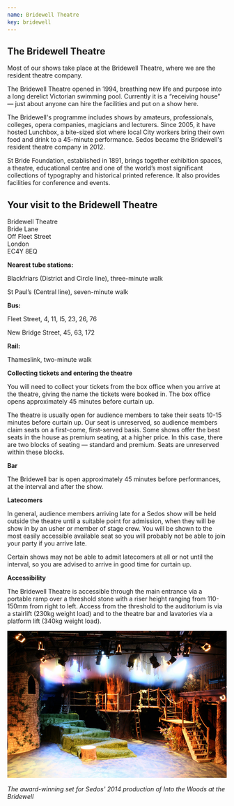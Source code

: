 ```yaml
---
name: Bridewell Theatre
key: bridewell
---
```

## The Bridewell Theatre

Most of our shows take place at the Bridewell Theatre, where we are the resident theatre company.

The Bridewell Theatre opened in 1994, breathing new life and purpose into a long derelict Victorian swimming pool. Currently it is a “receiving house” — just about anyone can hire the facilities and put on a show here.

The Bridewell's programme includes shows by amateurs, professionals, colleges, opera companies, magicians and lecturers. Since 2005, it have hosted Lunchbox, a bite-sized slot where local City workers bring their own food and drink to a 45-minute performance. Sedos became the Bridewell's resident theatre company in 2012.

St Bride Foundation, established in 1891, brings together exhibition spaces, a theatre, educational centre and one of the world’s most significant collections of typography and historical printed reference. It also provides facilities for conference and events.

## Your visit to the Bridewell Theatre

Bridewell Theatre\
Bride Lane\
Off Fleet Street\
London\
EC4Y 8EQ

**Nearest tube stations:**

Blackfriars (District and Circle line), three-minute walk

St Paul’s (Central line), seven-minute walk

**Bus:**

Fleet Street, 4, 11, I5, 23, 26, 76

New Bridge Street, 45, 63, 172

**Rail:**

Thameslink, two-minute walk

**Collecting tickets and entering the theatre**

You will need to collect your tickets from the box office when you arrive at the theatre, giving the name the tickets were booked in. The box office opens approximately 45 minutes before curtain up.

The theatre is usually open for audience members to take their seats 10-15 minutes before curtain up. Our seat is unreserved, so audience members claim seats on a first-come, first-served basis. Some shows offer the best seats in the house as premium seating, at a higher price. In this case, there are two blocks of seating — standard and premium. Seats are unreserved within these blocks.

**Bar**

The Bridewell bar is open approximately 45 minutes before performances, at the interval and after the show.

**Latecomers**

In general, audience members arriving late for a Sedos show will be held outside the theatre until a suitable point for admission, when they will be show in by an usher or member of stage crew. You will be shown to the most easily accessible available seat so you will probably not be able to join your party if you arrive late.

Certain shows may not be able to admit latecomers at all or not until the interval, so you are advised to arrive in good time for curtain up.

**Accessibility**

The Bridewell Theatre is accessible through the main entrance via a portable ramp over a threshold stone with a riser height ranging from 110-150mm from right to left. Access from the threshold to the auditorium is via a stairlift (230kg weight load) and to the theatre bar and lavatories via a platform lift (340kg weight load).

![](/assets/14516771093_8396f98cf1_c.jpg)

*The award-winning set for Sedos' 2014 production of Into the Woods at the Bridewell*
